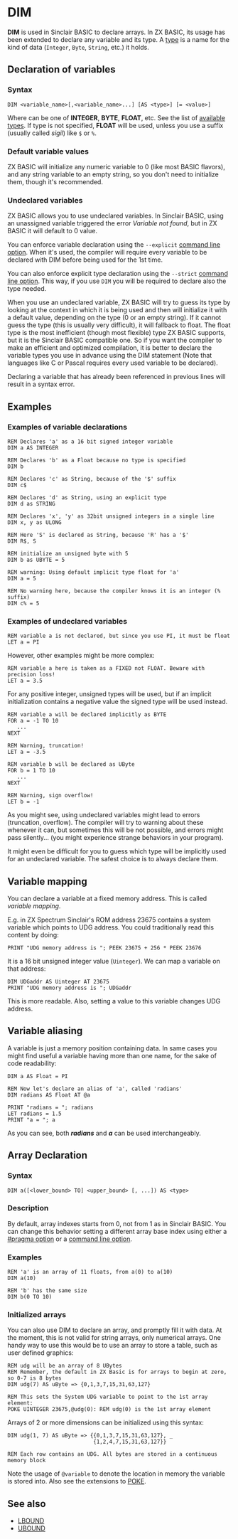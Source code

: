 # DIM

**DIM** is used in Sinclair BASIC to declare arrays.
In ZX BASIC, its usage has been extended to declare any variable and its type.
A [type](types.md) is a name for the kind of data (`Integer`, `Byte`, `String`, etc.) it holds.

## Declaration of variables

### Syntax

```
DIM <variable_name>[,<variable_name>...] [AS <type>] [= <value>]
```

Where _<type>_ can be one of **INTEGER**, **BYTE**, **FLOAT**, etc.
See the list of [available types](types.md). If type is not specified, **FLOAT** will be used, unless you use
a suffix (usually called _sigil_) like `$` or `%`.

### Default variable values

ZX BASIC will initialize any numeric variable to 0 (like most BASIC flavors), and any string variable to an
empty string, so you don't need to initialize them, though it's recommended.

### Undeclared variables

ZX BASIC allows you to use undeclared variables. In Sinclair BASIC, using an unassigned variable triggered
the error _Variable not found_, but in ZX BASIC it will default to 0 value.

You can enforce variable declaration using the `--explicit` [command line option](zxb.md#command-line-options).
When it's used, the compiler will require every variable to be declared with DIM before being used for the 1st time.

You can also enforce explicit type declaration using the `--strict` [command line option](zxb.md#command-line-options).
This way, if you use `DIM` you will be required to declare also the type needed.

When you use an undeclared variable, ZX BASIC will try to guess its type by looking at the context in which 
it is being used and then will initialize it with a default value, depending on the type (0 or an empty string).
If it cannot guess the type (this is usually very difficult), it will fallback to float.
The float type is the most inefficient (though most flexible) type ZX BASIC supports,
but it is the Sinclair BASIC compatible one. So if you want the compiler to make an efficient and optimized compilation,
it is better to declare the variable types you use in advance using the DIM statement
(Note that languages like C or Pascal requires every used variable to be declared).

Declaring a variable that has already been referenced in previous lines will result in a syntax error.

## Examples

### Examples of variable declarations

```
REM Declares 'a' as a 16 bit signed integer variable
DIM a AS INTEGER

REM Declares 'b' as a Float because no type is specified
DIM b

REM Declares 'c' as String, because of the '$' suffix
DIM c$

REM Declares 'd' as String, using an explicit type
DIM d as STRING

REM Declares 'x', 'y' as 32bit unsigned integers in a single line
DIM x, y as ULONG

REM Here 'S' is declared as String, because 'R' has a '$'
DIM R$, S

REM initialize an unsigned byte with 5
DIM b as UBYTE = 5

REM warning: Using default implicit type float for 'a'
DIM a = 5

REM No warning here, because the compiler knows it is an integer (% suffix)
DIM c% = 5
```

### Examples of undeclared variables

```
REM variable a is not declared, but since you use PI, it must be float
LET a = PI
```

However, other examples might be more complex:

```
REM variable a here is taken as a FIXED not FLOAT. Beware with precision loss!
LET a = 3.5
```

For any positive integer, unsigned types will be used, but if an implicit initialization contains a negative value
the signed type will be used instead.

```
REM variable a will be declared implicitly as BYTE 
FOR a = -1 TO 10
   ...
NEXT

REM Warning, truncation!
LET a = -3.5

REM variable b will be declared as UByte
FOR b = 1 TO 10
   ...
NEXT

REM Warning, sign overflow!
LET b = -1
```

As you might see, using undeclared variables might lead to errors (truncation, overflow).
The compiler will try to warning about these whenever it can, but sometimes this will be not possible,
and errors might pass silently... (you might experience strange behaviors in your program).

It might even be difficult for you to guess which type will be implicitly used for an undeclared variable.
The safest choice is to always declare them.

## Variable mapping

You can declare a variable at a fixed memory address. This is called _variable mapping_.

E.g. in ZX Spectrum Sinclair's ROM address 23675 contains a system variable which points to UDG address.
You could traditionally read this content by doing:

```
PRINT "UDG memory address is "; PEEK 23675 + 256 * PEEK 23676
```

It is a 16 bit unsigned integer value (`Uinteger`). We can map a variable on that address:

```
DIM UDGaddr AS Uinteger AT 23675
PRINT "UDG memory address is "; UDGaddr
```

This is more readable. Also, setting a value to this variable changes UDG address.

## Variable aliasing

A variable is just a memory position containing data. In same cases you might find useful a variable having
more than one name, for the sake of code readability:

```
DIM a AS Float = PI

REM Now let's declare an alias of 'a', called 'radians'
DIM radians AS Float AT @a

PRINT "radians = "; radians
LET radians = 1.5
PRINT "a = "; a
```

As you can see, both _**radians**_ and _**a**_ can be used interchangeably.

## Array Declaration

### Syntax

```
DIM a([<lower_bound> TO] <upper_bound> [, ...]) AS <type>
```

### Description

By default, array indexes starts from 0, not from 1 as in Sinclair BASIC. You can change this behavior setting 
a different array base index using either a [#pragma option](pragma.md) or a [command line option](zxb.md#command-line-options).

### Examples


```
REM 'a' is an array of 11 floats, from a(0) to a(10)
DIM a(10)

REM 'b' has the same size
DIM b(0 TO 10)
```


### Initialized arrays
You can also use DIM to declare an array, and promptly fill it with data. At the moment, this is not valid for string arrays, only numerical arrays. One handy way to use this would be to use an array to store a table, such as user defined graphics:

```
REM udg will be an array of 8 UBytes
REM Remember, the default in ZX Basic is for arrays to begin at zero, so 0-7 is 8 bytes
DIM udg(7) AS uByte => {0,1,3,7,15,31,63,127}

REM This sets the System UDG variable to point to the 1st array element:
POKE UINTEGER 23675,@udg(0): REM udg(0) is the 1st array element
```

Arrays of 2 or more dimensions can be initialized using this syntax:

```
DIM udg(1, 7) AS uByte => {{0,1,3,7,15,31,63,127}, _
                           {1,2,4,7,15,31,63,127}}

REM Each row contains an UDG. All bytes are stored in a continuous memory block
```

Note the usage of `@variable` to denote the location in memory the variable is stored into. Also see the extensions to [POKE](poke.md).

## See also

* [LBOUND](lbound.md)
* [UBOUND](ubound.md)
